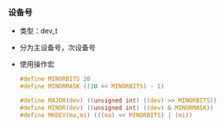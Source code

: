 ### 设备号

- 类型：dev_t

- 分为主设备号，次设备号

- 使用操作宏

  ```C
  #define MINORBITS 20
  #define MINORMASK ((1U << MINORBITS) - 1)
  
  #define MAJOR(dev) ((unsigned int) ((dev) >> MINORBITS))
  #define MINOR(dev) ((unsigned int) ((dev) & MINORMASK))
  #define MKDEV(ma,mi) (((ma) << MINORBITS) | (mi)) 
  ```

  


